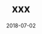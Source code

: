 ---
title: xxx
date: 2018-07-02
description: xxx 
thumb: /assets/images/photo-gallery/
image: /assets/images/photo-gallery/
# angler-name: 

# reel-type: spinning
# reel-series: 300 

# location: Someplace, United States
# fish: Shark
# fish-length: 49 in.
# fish-weight: 78 lbs.
---